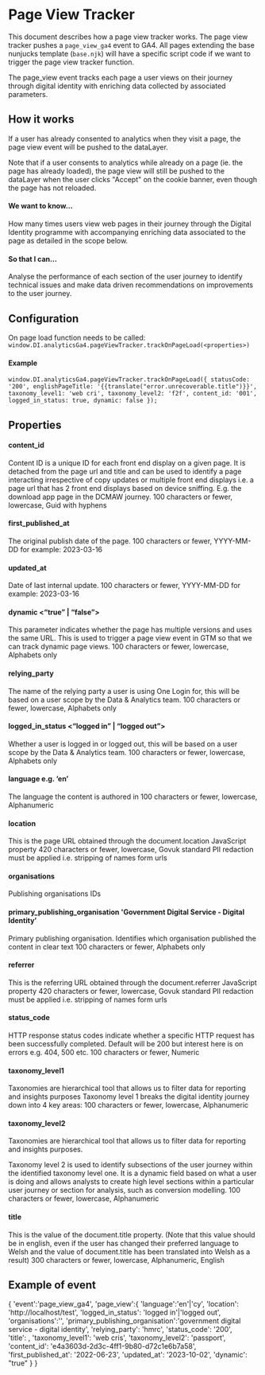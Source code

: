 # Page View Tracker

This document describes how a page view tracker works. The page view tracker pushes a `page_view_ga4` event to GA4. All
pages extending the base nunjucks template (`base.njk`) will have a specific script code if we want to trigger the page view tracker function.

The page_view event tracks each page a user views on their journey through digital identity with enriching data collected by associated parameters.

## How it works

If a user has already consented to analytics when they visit a page, the page view event will be pushed to the dataLayer.

Note that if a user consents to analytics while already on a page (ie. the page has already loaded), the page view will
still be pushed to the dataLayer when the user clicks "Accept" on the cookie banner, even though the page has not
reloaded.

#### We want to know…

How many times users view web pages in their journey through the Digital Identity programme with accompanying enriching data associated to the page as detailed in the scope below.

#### So that I can…

Analyse the performance of each section of the user journey to identify technical issues and make data driven recommendations on improvements to the user journey.

## Configuration

On page load function needs to be called:
`window.DI.analyticsGa4.pageViewTracker.trackOnPageLoad(<properties>)`

#### Example

`window.DI.analyticsGa4.pageViewTracker.trackOnPageLoad({
  statusCode: '200',
  englishPageTitle: '{{translate("error.unrecoverable.title")}}',
  taxonomy_level1: 'web cri',
  taxonomy_level2: 'f2f',
  content_id: '001',
  logged_in_status: true,
  dynamic: false
});`

## Properties

#### content_id

Content ID is a unique ID for each front end display on a given page. It is detached from the page url and title and can be used to identify a page interacting irrespective of copy updates or multiple front end displays i.e. a page url that has 2 front end displays based on device sniffing. E.g. the download app page in the DCMAW journey.
100 characters or fewer, lowercase, Guid with hyphens

#### first_published_at

The original publish date of the page.
100 characters or fewer, YYYY-MM-DD for example: 2023-03-16

#### updated_at

Date of last internal update.
100 characters or fewer, YYYY-MM-DD for example: 2023-03-16

#### dynamic <“true” | “false”>

This parameter indicates whether the page has multiple versions and uses the same URL.
This is used to trigger a page view event in GTM so that we can track dynamic page views.
100 characters or fewer, lowercase, Alphabets only

#### relying_party

The name of the relying party a user is using One Login for, this will be based on a user scope by the Data & Analytics team.
100 characters or fewer, lowercase, Alphabets only

#### logged_in_status <“logged in” | “logged out”>

Whether a user is logged in or logged out, this will be based on a user scope by the Data & Analytics team.
100 characters or fewer, lowercase, Alphabets only

#### language e.g. ‘en’

The language the content is authored in
100 characters or fewer, lowercase, Alphanumeric

#### location

This is the page URL obtained through the document.location JavaScript property
420 characters or fewer, lowercase, Govuk standard PII redaction must be applied i.e. stripping of names form urls

#### organisations <OT1056>

Publishing organisations IDs

#### primary_publishing_organisation 'Government Digital Service - Digital Identity’

Primary publishing organisation. Identifies which organisation published the content in clear text
100 characters or fewer, Alphabets only

#### referrer

This is the referring URL obtained through the document.referrer JavaScript property
420 characters or fewer, lowercase, Govuk standard PII redaction must be applied i.e. stripping of names form urls

#### status_code

HTTP response status codes indicate whether a specific HTTP request has been successfully completed. Default will be 200 but interest here is on errors e.g. 404, 500 etc.
100 characters or fewer, Numeric

#### taxonomy_level1

Taxonomies are hierarchical tool that allows us to filter data for reporting and insights purposes
Taxonomy level 1 breaks the digital identity journey down into 4 key areas:
100 characters or fewer, lowercase, Alphanumeric

#### taxonomy_level2

Taxonomies are hierarchical tool that allows us to filter data for reporting and insights purposes.

Taxonomy level 2 is used to identify subsections of the user journey within the identified taxonomy level one. It is a dynamic field based on what a user is doing and allows analysts to create high level sections within a particular user journey or section for analysis, such as conversion modelling.
100 characters or fewer, lowercase, Alphanumeric

#### title

This is the value of the document.title property. (Note that this value should be in english, even if the user has changed their preferred language to Welsh and the value of document.title has been translated into Welsh as a result)
300 characters or fewer, lowercase, Alphanumeric, English

## Example of event

{
'event':'page_view_ga4',
'page_view':{
'language':'en'|'cy',
'location': 'http://localhost/test',
'logged_in_status': 'logged in'|'logged out',
'organisations':'<OT1056>',
'primary_publishing_organisation':'government digital service - digital identity',
'relying_party': 'hmrc',
'status_code': '200',  
 'title': <enter your passport details>,
'taxonomy_level1': 'web cris',
'taxonomy_level2': 'passport',
'content_id': 'e4a3603d-2d3c-4ff1-9b80-d72c1e6b7a58',
'first_published_at': '2022-06-23',
'updated_at': '2023-10-02',
'dynamic': "true"
}
}
